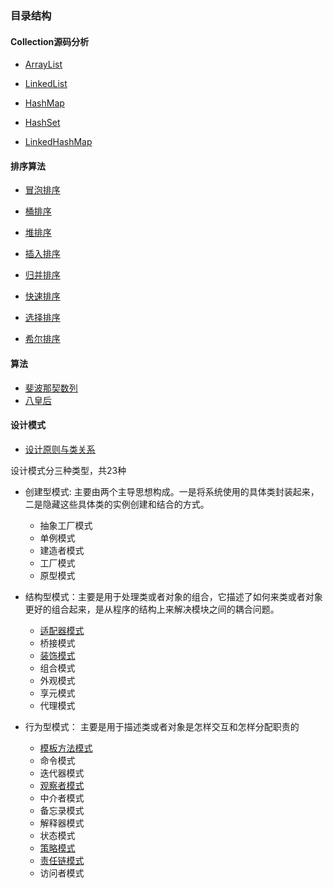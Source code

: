 ### 目录结构


#### Collection源码分析

- [ArrayList](https://github.com/haobinaa/DataStructure-DesignPattern/blob/master/src/main/java/com/haobin/datastructure/collection/ArrayList%E5%88%86%E6%9E%90.md)

- [LinkedList](https://github.com/haobinaa/DataStructure-DesignPattern/blob/master/src/main/java/com/haobin/datastructure/collection/LinkedList%E5%88%86%E6%9E%90.md)

- [HashMap](https://github.com/haobinaa/DataStructure-DesignPattern/blob/master/src/main/java/com/haobin/datastructure/collection/HashMap%E5%88%86%E6%9E%90.md)

- [HashSet](https://github.com/haobinaa/DataStructure-DesignPattern/blob/master/src/main/java/com/haobin/datastructure/collection/HashSet%E5%88%86%E6%9E%90.md)

- [LinkedHashMap](https://github.com/haobinaa/DataStructure-DesignPattern/blob/master/src/main/java/com/haobin/datastructure/collection/LinkedHashMap%E5%88%86%E6%9E%90.md)


#### 排序算法

- [冒泡排序](https://github.com/haobinaa/DataStructure-DesignPattern/blob/master/src/main/java/com/haobin/datastructure/sort/BubbleSort.java)

- [桶排序](https://github.com/haobinaa/DataStructure-DesignPattern/blob/master/src/main/java/com/haobin/datastructure/sort/BubbleSort.java)

- [堆排序](https://github.com/haobinaa/DataStructure-DesignPattern/blob/master/src/main/java/com/haobin/datastructure/sort/HeapSort.java)

- [插入排序](https://github.com/haobinaa/DataStructure-DesignPattern/blob/master/src/main/java/com/haobin/datastructure/sort/InsertSort.java)

- [归并排序](https://github.com/haobinaa/DataStructure-DesignPattern/blob/master/src/main/java/com/haobin/datastructure/sort/MergeSort.java)

- [快速排序](https://github.com/haobinaa/DataStructure-DesignPattern/blob/master/src/main/java/com/haobin/datastructure/sort/QuickSort.java)

- [选择排序](https://github.com/haobinaa/DataStructure-DesignPattern/blob/master/src/main/java/com/haobin/datastructure/sort/SelectSort.java)

- [希尔排序](https://github.com/haobinaa/DataStructure-DesignPattern/blob/master/src/main/java/com/haobin/datastructure/sort/ShellInsertSort.java)


#### 算法
- [斐波那契数列](https://github.com/haobinaa/DataStructure-DesignPattern/blob/master/src/main/java/com/haobin/datastructure/algorithm/Fibonacci.java)
- [八皇后](https://github.com/haobinaa/DataStructure-DesignPattern/blob/master/src/main/java/com/haobin/datastructure/algorithm/EightQueen.java)

#### 设计模式

- [设计原则与类关系](https://github.com/haobinaa/DataStructure-DesignPattern/blob/master/src/main/java/com/haobin/desinpattern/design-pattern.md)


设计模式分三种类型，共23种

- 创建型模式: 主要由两个主导思想构成。一是将系统使用的具体类封装起来，二是隐藏这些具体类的实例创建和结合的方式。
   - 抽象工厂模式
   - 单例模式
   - 建造者模式
   - 工厂模式
   - 原型模式

 - 结构型模式：主要是用于处理类或者对象的组合，它描述了如何来类或者对象更好的组合起来，是从程序的结构上来解决模块之间的耦合问题。
   - [适配器模式](https://github.com/haobinaa/DataStructure-DesignPattern/blob/master/src/main/java/com/haobin/desinpattern/adapter/adapter.md)
   - 桥接模式
   - [装饰模式](https://github.com/haobinaa/DataStructure-DesignPattern/blob/master/src/main/java/com/haobin/desinpattern/decorator/decorator_pattern.md)
   - 组合模式
   - 外观模式
   - 享元模式
   - 代理模式
   
- 行为型模式： 主要是用于描述类或者对象是怎样交互和怎样分配职责的
  - [模板方法模式](https://github.com/haobinaa/DataStructure-DesignPattern/blob/master/src/main/java/com/haobin/desinpattern/template_method/template_method_pattern.md)
  - 命令模式
  - 迭代器模式
  - [观察者模式](https://github.com/haobinaa/DataStructure-DesignPattern/blob/master/src/main/java/com/haobin/desinpattern/observer/observer_pattern.md)
  - 中介者模式
  - 备忘录模式
  - 解释器模式
  - 状态模式
  - [策略模式](https://github.com/haobinaa/DataStructure-DesignPattern/blob/master/src/main/java/com/haobin/desinpattern/strategy/strategy.md)
  - [责任链模式](https://github.com/haobinaa/DataStructure-DesignPattern/blob/master/src/main/java/com/haobin/desinpattern/chain_of_responsibility/chain_of_responsibility_pattern.md)
  - 访问者模式
